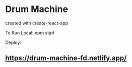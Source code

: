# Drum Machine

created with create-react-app

To Run Local: npm start

Deploy:

## https://drum-machine-fd.netlify.app/
